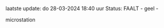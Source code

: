 laatste update: 
do 28-03-2024 18:40   uur 
Status: FAALT - geel - 
<div class="service Y">microstation</div>